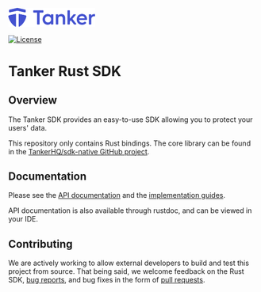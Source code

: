 <a href="#readme"><img src="https://raw.githubusercontent.com/TankerHQ/spec/master/img/tanker-logotype-blue-nomargin-350.png" alt="Tanker logo" width="175" /></a>

[![License](https://img.shields.io/badge/License-Apache%202.0-blue.svg)](https://opensource.org/licenses/Apache-2.0)

# Tanker Rust SDK

## Overview

The Tanker SDK provides an easy-to-use SDK allowing you to protect your users' data.

This repository only contains Rust bindings. The core library can be found in the [TankerHQ/sdk-native GitHub project](https://github.com/TankerHQ/sdk-native).

## Documentation

Please see the [API documentation](https://docs.tanker.io/latest/api/core/rust) and the [implementation guides](https://docs.tanker.io/latest/guides/start/).

API documentation is also available through rustdoc, and can be viewed in your IDE.

## Contributing

We are actively working to allow external developers to build and test this project from source.
That being said, we welcome feedback on the Rust SDK, [bug reports](https://github.com/TankerHQ/sdk-rust/issues),
and bug fixes in the form of [pull requests](https://github.com/TankerHQ/sdk-rust/pulls).
